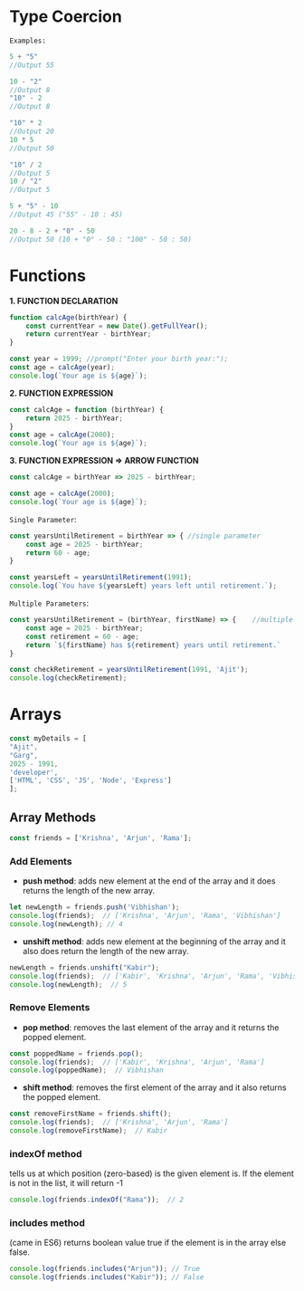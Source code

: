 # Type Coercion

`Examples:`
```js
5 + "5" 
//Output 55

10 - "2" 
//Output 8
"10" - 2 
//Output 8

"10" * 2 
//Output 20
10 * 5 
//Output 50

"10" / 2 
//Output 5
10 / "2"
//Output 5

5 + "5" - 10 
//Output 45 ("55" - 10 : 45)

20 - 8 - 2 + "0" - 50
//Output 50 (10 + "0" - 50 : "100" - 50 : 50)
```


# Functions

**1. FUNCTION DECLARATION**
```js
function calcAge(birthYear) {
    const currentYear = new Date().getFullYear();
    return currentYear - birthYear;
}

const year = 1999; //prompt("Enter your birth year:");
const age = calcAge(year);
console.log(`Your age is ${age}`);
```

**2. FUNCTION EXPRESSION**
```js
const calcAge = function (birthYear) {
    return 2025 - birthYear;
}
const age = calcAge(2000);
console.log(`Your age is ${age}`);
```

**3. FUNCTION EXPRESSION => ARROW FUNCTION**
```js
const calcAge = birthYear => 2025 - birthYear;

const age = calcAge(2000);
console.log(`Your age is ${age}`);
```

`Single Parameter`:
```js
const yearsUntilRetirement = birthYear => { //single parameter
    const age = 2025 - birthYear;
    return 60 - age;
}

const yearsLeft = yearsUntilRetirement(1991);
console.log(`You have ${yearsLeft} years left until retirement.`);
```

`Multiple Parameters`:
```js
const yearsUntilRetirement = (birthYear, firstName) => {    //multiple parameters
    const age = 2025 - birthYear;
    const retirement = 60 - age;
    return `${firstName} has ${retirement} years until retirement.`
}

const checkRetirement = yearsUntilRetirement(1991, 'Ajit');
console.log(checkRetirement);
```



# Arrays
```js
const myDetails = [
"Ajit", 
"Garg", 
2025 - 1991, 
'developer', 
['HTML', 'CSS', 'JS', 'Node', 'Express']
];
```

## Array Methods
```js
const friends = ['Krishna', 'Arjun', 'Rama'];
```
### Add Elements
- **push method**: adds new element at the end of the array and it does returns the length of the new array.
```js
let newLength = friends.push('Vibhishan');
console.log(friends);  // ['Krishna', 'Arjun', 'Rama', 'Vibhishan']
console.log(newLength); // 4
```
- **unshift method**: adds new element at the beginning of the array and it also does return the length of the new array.
```js
newLength = friends.unshift("Kabir");
console.log(friends);  // ['Kabir', 'Krishna', 'Arjun', 'Rama', 'Vibhishan']
console.log(newLength);  // 5
```
### Remove Elements
- **pop method**: removes the last element of the array and it returns the popped element.
```js
const poppedName = friends.pop();
console.log(friends);  // ['Kabir', 'Krishna', 'Arjun', 'Rama']
console.log(poppedName);  // Vibhishan
```
- **shift method**: removes the first element of the array and it also returns the popped element.
```js
const removeFirstName = friends.shift();
console.log(friends);  // ['Krishna', 'Arjun', 'Rama']
console.log(removeFirstName);  // Kabir
```
### indexOf method
tells us at which position (zero-based) is the given element is. If the element is not in the list, it will return -1
```js
console.log(friends.indexOf("Rama"));  // 2
```
### includes method 
(came in ES6) returns boolean value true if the element is in the array else false.
```js
console.log(friends.includes("Arjun")); // True
console.log(friends.includes("Kabir")); // False
```
